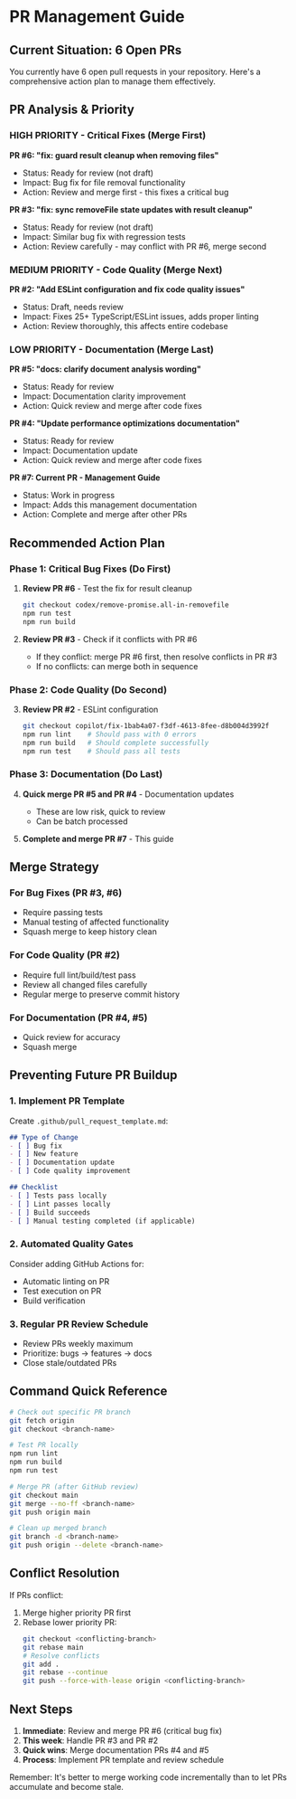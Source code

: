 # PR Management Guide

## Current Situation: 6 Open PRs

You currently have 6 open pull requests in your repository. Here's a comprehensive action plan to manage them effectively.

## PR Analysis & Priority

### HIGH PRIORITY - Critical Fixes (Merge First)
**PR #6: "fix: guard result cleanup when removing files"**
- Status: Ready for review (not draft)
- Impact: Bug fix for file removal functionality
- Action: Review and merge first - this fixes a critical bug

**PR #3: "fix: sync removeFile state updates with result cleanup"**
- Status: Ready for review (not draft)  
- Impact: Similar bug fix with regression tests
- Action: Review carefully - may conflict with PR #6, merge second

### MEDIUM PRIORITY - Code Quality (Merge Next)
**PR #2: "Add ESLint configuration and fix code quality issues"**
- Status: Draft, needs review
- Impact: Fixes 25+ TypeScript/ESLint issues, adds proper linting
- Action: Review thoroughly, this affects entire codebase

### LOW PRIORITY - Documentation (Merge Last)
**PR #5: "docs: clarify document analysis wording"**
- Status: Ready for review
- Impact: Documentation clarity improvement
- Action: Quick review and merge after code fixes

**PR #4: "Update performance optimizations documentation"**
- Status: Ready for review  
- Impact: Documentation update
- Action: Quick review and merge after code fixes

**PR #7: Current PR - Management Guide**
- Status: Work in progress
- Impact: Adds this management documentation
- Action: Complete and merge after other PRs

## Recommended Action Plan

### Phase 1: Critical Bug Fixes (Do First)
1. **Review PR #6** - Test the fix for result cleanup
   ```bash
   git checkout codex/remove-promise.all-in-removefile
   npm run test
   npm run build
   ```

2. **Review PR #3** - Check if it conflicts with PR #6
   - If they conflict: merge PR #6 first, then resolve conflicts in PR #3
   - If no conflicts: can merge both in sequence

### Phase 2: Code Quality (Do Second)  
3. **Review PR #2** - ESLint configuration
   ```bash
   git checkout copilot/fix-1bab4a07-f3df-4613-8fee-d8b004d3992f
   npm run lint    # Should pass with 0 errors
   npm run build   # Should complete successfully
   npm run test    # Should pass all tests
   ```

### Phase 3: Documentation (Do Last)
4. **Quick merge PR #5 and PR #4** - Documentation updates
   - These are low risk, quick to review
   - Can be batch processed

5. **Complete and merge PR #7** - This guide

## Merge Strategy

### For Bug Fixes (PR #3, #6)
- Require passing tests
- Manual testing of affected functionality  
- Squash merge to keep history clean

### For Code Quality (PR #2)
- Require full lint/build/test pass
- Review all changed files carefully
- Regular merge to preserve commit history

### For Documentation (PR #4, #5)
- Quick review for accuracy
- Squash merge

## Preventing Future PR Buildup

### 1. Implement PR Template
Create `.github/pull_request_template.md`:
```markdown
## Type of Change
- [ ] Bug fix
- [ ] New feature  
- [ ] Documentation update
- [ ] Code quality improvement

## Checklist
- [ ] Tests pass locally
- [ ] Lint passes locally
- [ ] Build succeeds
- [ ] Manual testing completed (if applicable)
```

### 2. Automated Quality Gates
Consider adding GitHub Actions for:
- Automatic linting on PR
- Test execution on PR
- Build verification

### 3. Regular PR Review Schedule
- Review PRs weekly maximum
- Prioritize: bugs → features → docs
- Close stale/outdated PRs

## Command Quick Reference

```bash
# Check out specific PR branch
git fetch origin
git checkout <branch-name>

# Test PR locally
npm run lint
npm run build  
npm run test

# Merge PR (after GitHub review)
git checkout main
git merge --no-ff <branch-name>
git push origin main

# Clean up merged branch
git branch -d <branch-name>
git push origin --delete <branch-name>
```

## Conflict Resolution

If PRs conflict:
1. Merge higher priority PR first
2. Rebase lower priority PR:
   ```bash
   git checkout <conflicting-branch>
   git rebase main
   # Resolve conflicts
   git add .
   git rebase --continue
   git push --force-with-lease origin <conflicting-branch>
   ```

## Next Steps

1. **Immediate**: Review and merge PR #6 (critical bug fix)
2. **This week**: Handle PR #3 and PR #2 
3. **Quick wins**: Merge documentation PRs #4 and #5
4. **Process**: Implement PR template and review schedule

Remember: It's better to merge working code incrementally than to let PRs accumulate and become stale.